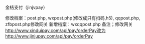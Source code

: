 金桔支付（jinjvpay）

修改档案：post.php, wxpost.php(修改成只有扫码,h5), qqpost.php, zfbpost.php修改网关
新增档案：wxqqpost.php
备注；修改网关
http://www.xinduipay.com/api/pay/orderPay改为http://www.jinjupay.com/api/pay/orderPay
